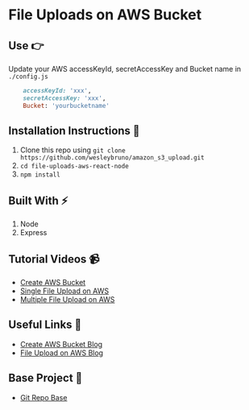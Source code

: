 # File Uploads on AWS Bucket

## Use :point_right:

Update your AWS accessKeyId, secretAccessKey and Bucket name in `./config.js`

``` ruby
	accessKeyId: 'xxx',
	secretAccessKey: 'xxx',
	Bucket: 'yourbucketname'
```

## Installation Instructions :wrench:

1. Clone this repo using `git clone https://github.com/wesleybruno/amazon_s3_upload.git`
2. `cd file-uploads-aws-react-node`
3. `npm install`

## Built With :zap:

1. Node
2. Express

## Tutorial Videos :video_camera:

* [Create AWS Bucket](https://youtu.be/cDj4LPTLR3o)
* [Single File Upload on AWS](https://youtu.be/e-gb9IBfSw8)
* [Multiple File Upload on AWS](https://youtu.be/eLkVQI2xBD0)

## Useful Links :link:

* [Create AWS Bucket Blog](https://codeytek.com/how-to-create-a-user-and-bucket-amazon-web-services-aws/)
* [File Upload on AWS Blog](https://codeytek.com/file-or-image-uploads-on-amazon-web-services-aws-using-react-node-and-express-js-aws-sdk/)

## Base Project :link:

 * [Git Repo Base](https://github.com/imranhsayed/file-uploads-aws-react-node)


